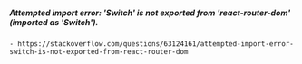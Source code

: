 ##### Attempted import error: 'Switch' is not exported from 'react-router-dom' (imported as 'Switch').
    - https://stackoverflow.com/questions/63124161/attempted-import-error-switch-is-not-exported-from-react-router-dom
